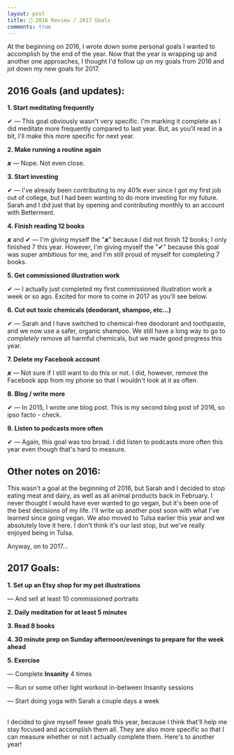 ```yaml
---
layout: post
title: 📆 2016 Review / 2017 Goals
comments: true
---
```


At the beginning on 2016, I wrote down some personal goals I wanted to accomplish by the end of the year. Now that the year is wrapping up and another one approaches, I thought I'd follow up on my goals from 2016 and jot down my new goals for 2017.

<h2 class="blog-subhead">2016 Goals (and updates):</h2>

**1. Start meditating frequently**

✔ — This goal obviously wasn't very specific. I'm marking it complete as I did meditate more frequently compared to last year. But, as you'll read in a bit, I'll make this more specific for next year.

**2. Make running a routine again**

𝙭 — Nope. Not even close.

**3. Start investing**

✔ — I've already been contributing to my 401k ever since I got my first job out of college, but I had been wanting to do more investing for my future. Sarah and I did just that by opening and contributing monthly to an account with Betterment.

**4. Finish reading 12 books**

𝙭 and ✔ — I'm giving myself the "𝙭" because I did not finish 12 books; I only finished 7 this year. However, I'm giving myself the "✔" because this goal was super ambitious for me, and I'm still proud of myself for completing 7 books.

**5. Get commissioned illustration work**

✔ — I actually just completed my first commissioned illustration work a week or so ago. Excited for more to come in 2017 as you'll see below.

**6. Cut out toxic chemicals (deodorant, shampoo, etc...)**

✔ — Sarah and I have switched to chemical-free deodorant and toothpaste, and we now use a safer, organic shampoo. We still have a long way to go to _completely_ remove all harmful chemicals, but we made good progress this year.

**7. Delete my Facebook account**

𝙭 — Not sure if I still want to do this or not. I did, however, remove the Facebook app from my phone so that I wouldn't look at it as often.

**8. Blog / write more**

✔ — In 2015, I wrote one blog post. This is my second blog post of 2016, so ipso facto - check.

**9. Listen to podcasts more often**

✔ — Again, this goal was too broad. I did listen to podcasts more often this year even though that's hard to measure.

<h2 class="blog-subhead">Other notes on 2016:</h2>

This wasn't a goal at the beginning of 2016, but Sarah and I decided to stop eating meat and dairy, as well as all animal products back in February. I never thought I would have ever wanted to go vegan, but it's been one of the best decisions of my life. I'll write up another post soon with what I've learned since going vegan. We also moved to Tulsa earlier this year and we absolutely love it here. I don't think it's our last stop, but we've really enjoyed being in Tulsa.

Anyway, on to 2017...

<h2 class="blog-subhead">2017 Goals:</h2>

**1. Set up an Etsy shop for my pet illustrations**

<span class="sub-bullet"> — And sell at least 10 commissioned portraits</span>

**2. Daily meditation for at least 5 minutes**

**3. Read 8 books**

**4. 30 minute prep on Sunday afternoon/evenings to prepare for the week ahead**

**5. Exercise**

<span class="sub-bullet"> — Complete **Insanity** 4 times</span>

<span class="sub-bullet"> — Run or some other light workout in-between Insanity sessions</span>

<span class="sub-bullet"> — Start doing yoga with Sarah a couple days a week</span>

<br>
I decided to give myself fewer goals this year, because I think that'll help me stay focused and accomplish them all. They are also more specific so that I can measure whether or not I actually complete them. Here's to another year!
